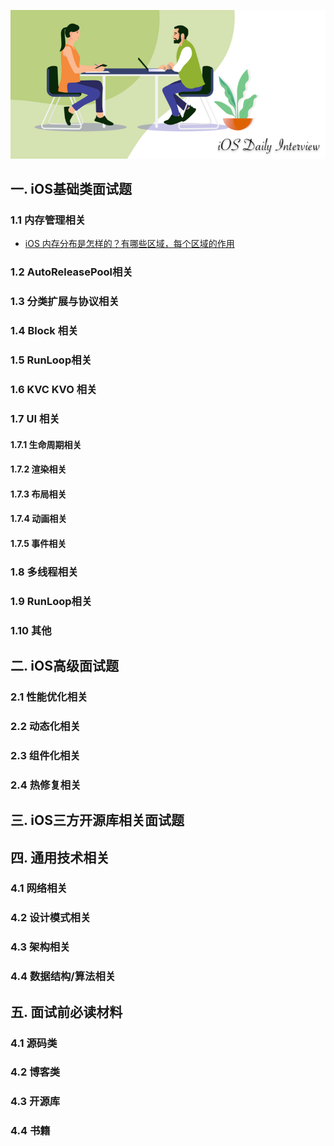 
![](./images/logo.png)

## 一. iOS基础类面试题

### 1.1 内存管理相关

* [iOS 内存分布是怎样的？有哪些区域，每个区域的作用](https://github.com/tbfungeek/iOS-Daily-Interview/issues/1)

### 1.2 AutoReleasePool相关

### 1.3 分类扩展与协议相关

### 1.4 Block 相关

### 1.5 RunLoop相关

### 1.6 KVC KVO 相关

### 1.7 UI 相关

#### 1.7.1 生命周期相关

#### 1.7.2 渲染相关

#### 1.7.3 布局相关

#### 1.7.4 动画相关

#### 1.7.5 事件相关

### 1.8 多线程相关

### 1.9 RunLoop相关

### 1.10 其他

## 二. iOS高级面试题

### 2.1 性能优化相关

### 2.2 动态化相关

### 2.3 组件化相关

### 2.4 热修复相关


## 三. iOS三方开源库相关面试题


## 四. 通用技术相关

### 4.1 网络相关

### 4.2 设计模式相关

### 4.3 架构相关

### 4.4 数据结构/算法相关


## 五. 面试前必读材料

### 4.1 源码类

### 4.2 博客类

### 4.3 开源库

### 4.4 书籍
